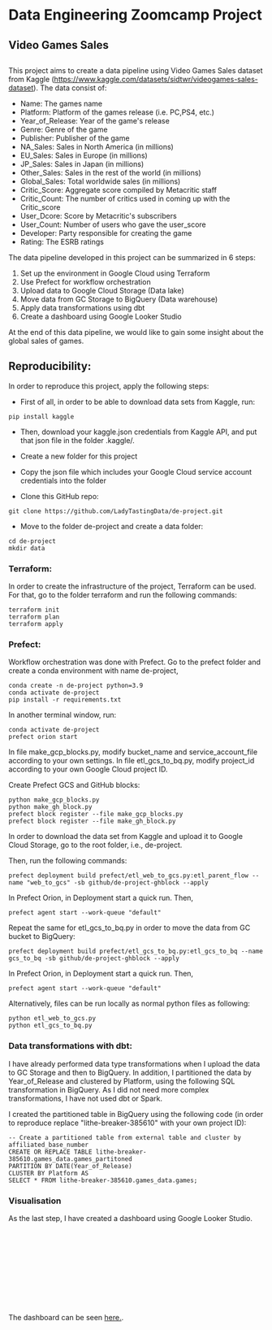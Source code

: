 # Data Engineering Zoomcamp Project
## Video Games Sales

##

This project aims to create a data pipeline using Video Games Sales dataset from Kaggle (https://www.kaggle.com/datasets/sidtwr/videogames-sales-dataset). The data consist of:

- Name: The games name
- Platform: Platform of the games release (i.e. PC,PS4, etc.)
- Year_of_Release: Year of the game's release
- Genre: Genre of the game
- Publisher: Publisher of the game
- NA_Sales: Sales in North America (in millions)
- EU_Sales: Sales in Europe (in millions)
- JP_Sales: Sales in Japan (in millions)
- Other_Sales: Sales in the rest of the world (in millions)
- Global_Sales: Total worldwide sales (in millions)
- Critic_Score: Aggregate score compiled by Metacritic staff
- Critic_Count: The number of critics used in coming up with the Critic_score
- User_Dcore: Score by Metacritic's subscribers
- User_Count: Number of users who gave the user_score
- Developer: Party responsible for creating the game
- Rating: The ESRB ratings

The data pipeline developed in this project can be summarized in 6 steps:
<ol>
<li> Set up the environment in Google Cloud using Terraform
<li> Use Prefect for workflow orchestration
<li> Upload data to Google Cloud Storage (Data lake)
<li> Move data from GC Storage to BigQuery (Data warehouse)
<li> Apply data transformations using dbt
<li> Create a dashboard using Google Looker Studio
</ol>

At the end of this data pipeline, we would like to gain some insight about the global sales of games.


## Reproducibility:

In order to reproduce this project, apply the following steps:

- First of all, in order to be able to download data sets from Kaggle, run:
```
pip install kaggle
```
- Then, download your kaggle.json credentials from Kaggle API, and put that json file in the folder .kaggle/.


- Create a new folder for this project

- Copy the json file which includes your Google Cloud service account credentials into the folder

- Clone this GitHub repo:
```
git clone https://github.com/LadyTastingData/de-project.git
```

- Move to the folder de-project and create a data folder:
```
cd de-project
mkdir data
```


### Terraform:
In order to create the infrastructure of the project, Terraform can be used. For that, go to the folder terraform and run the following commands:
```
terraform init
terraform plan 
terraform apply
```

### Prefect:
Workflow orchestration was done with Prefect.
Go to the prefect folder and create a conda environment with name de-project, 
```
conda create -n de-project python=3.9
conda activate de-project
pip install -r requirements.txt
```

In another terminal window, run:
```
conda activate de-project
prefect orion start
```

In file make_gcp_blocks.py, modify bucket_name and service_account_file according to your own settings.
In file etl_gcs_to_bq.py, modify project_id according to your own Google Cloud project ID.

Create Prefect GCS and GitHub blocks:
```
python make_gcp_blocks.py 
python make_gh_block.py
prefect block register --file make_gcp_blocks.py 
prefect block register --file make_gh_block.py
```

In order to download the data set from Kaggle and upload it to Google Cloud Storage, go to the root folder, i.e., de-project.

Then, run the following commands:
```
prefect deployment build prefect/etl_web_to_gcs.py:etl_parent_flow --name "web_to_gcs" -sb github/de-project-ghblock --apply
```
In Prefect Orion, in Deployment start a quick run. Then,
```
prefect agent start --work-queue "default"
```

Repeat the same for etl_gcs_to_bq.py in order to move the data from GC bucket to BigQuery:
```
prefect deployment build prefect/etl_gcs_to_bq.py:etl_gcs_to_bq --name gcs_to_bq -sb github/de-project-ghblock --apply
```
In Prefect Orion, in Deployment start a quick run. Then,
```
prefect agent start --work-queue "default"
```

Alternatively, files can be run locally as normal python files as following:

```
python etl_web_to_gcs.py
python etl_gcs_to_bq.py
```

### Data transformations with dbt:
I have already performed data type transformations when I upload the data to GC Storage and then to BigQuery. In addition, I partitioned the data by Year_of_Release and clustered by Platform, using the following SQL transformation in BigQuery. As I did not need more complex transformations, I have not used dbt or Spark.

I created the partitioned table in BigQuery using the following code (in order to reproduce replace "lithe-breaker-385610" with your own project ID):

```
-- Create a partitioned table from external table and cluster by affiliated_base_number
CREATE OR REPLACE TABLE lithe-breaker-385610.games_data.games_partitoned
PARTITION BY DATE(Year_of_Release)
CLUSTER BY Platform AS
SELECT * FROM lithe-breaker-385610.games_data.games;
```

### Visualisation

As the last step, I have created a dashboard using Google Looker Studio.

<object data="https://github.com/LadyTastingData/de-project/blob/main/games_data_analysis.pdf" type="application/pdf" width="700px" height="700px">
    <embed src="https://github.com/LadyTastingData/de-project/blob/main/games_data_analysis.pdf">
        <p>The dashboard can be seen <a href="https://github.com/LadyTastingData/de-project/blob/main/games_data_analysis.pdf">here.</a>.</p>
    </embed>
</object>

